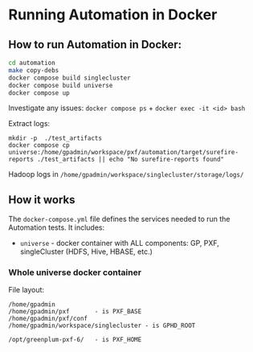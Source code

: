 # Running Automation in Docker

## How to run Automation in Docker:

```bash
cd automation
make copy-debs
docker compose build singlecluster
docker compose build universe
docker compose up
```

Investigate any issues:
`docker compose ps` + `docker exec -it <id> bash`

Extract logs:
```
mkdir -p  ./test_artifacts
docker compose cp universe:/home/gpadmin/workspace/pxf/automation/target/surefire-reports ./test_artifacts || echo "No surefire-reports found"
```

Hadoop logs in `/home/gpadmin/workspace/singlecluster/storage/logs/`

## How it works

The `docker-compose.yml` file defines the services needed to run the Automation tests. It includes:
- `universe` - docker container with ALL components: GP, PXF, singleCluster (HDFS, Hive, HBASE, etc.)

### Whole universe docker container

File layout:
```
/home/gpadmin
/home/gpadmin/pxf       - is PXF_BASE
/home/gpadmin/pxf/conf
/home/gpadmin/workspace/singlecluster - is GPHD_ROOT

/opt/greenplum-pxf-6/   - is PXF_HOME
```